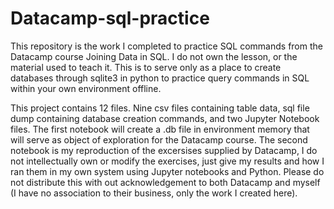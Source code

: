 # Datacamp-sql-practice
This repository is the work I completed to practice SQL commands from the Datacamp course Joining Data in SQL. I do not own the lesson, or the material used to teach it. This is to serve only as a place to create databases through sqlite3 in python to practice query commands in SQL within your own environment offline.

This project contains 12 files. Nine csv files containing table data, sql file dump containing database creation commands, and two Jupyter Notebook files. The first notebook will create a .db file in environment memory that will serve as object of exploration for the Datacamp course. The second notebook is my reproduction of the excersises supplied by Datacamp, I do not intellectually own or modify the exercises, just give my results and how I ran them in my own system using Jupyter notebooks and Python. Please do not distribute this with out acknowledgement to both Datacamp and myself (I have no association to their business, only the work I created here). 

